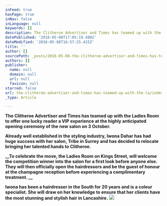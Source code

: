 ```yaml
---
inFeed: true
hasPage: true
inNav: false
inLanguage: null
keywords: []
description: The Clitheroe Advertiser and Times has teamed up with the Ladies Room to offer one lucky reader a VIP experience at the highly anticipated opening ceremony of the new salon on 3 October.
datePublished: '2016-05-08T17:05:19.480Z'
dateModified: '2016-05-08T16:57:25.415Z'
title: ''
author: []
sourcePath: _posts/2016-05-08-the-clitheroe-advertiser-and-times-has-teamed-up-with-the-la.md
authors: []
publisher:
  name: null
  domain: null
  url: null
  favicon: null
starred: false
url: the-clitheroe-advertiser-and-times-has-teamed-up-with-the-la/index.html
_type: Article

---
```

**__The Clitheroe Advertiser and Times has teamed up with the Ladies Room to offer one lucky reader a VIP experience at the highly anticipated opening ceremony of the new salon on 3 October.__**

**__Already well established in the styling industry, Iwona Dahar has had huge success with her salon, Tribe in Surrey and has decided to relocate bringing her talented hands to Clitheroe.__**

**__To celebrate the move, the Ladies Room on Kings Street, will welcome the competition winner into the salon for a first look before anyone else. They will then officially open the hairdressers and be the guest of honour at the champagne reception before experiencing a complimentary treatment. __**

**__Iwona has been a hairdresser in the South for 20 years and is a colour specialist. She will draw on her knowledge to ensure that her clients have the most stunning and stylish hair in Lancashire.__**
![](https://the-grid-user-content.s3-us-west-2.amazonaws.com/c1f51535-3d1b-446d-ae2b-9c1ea87834f4.jpg)